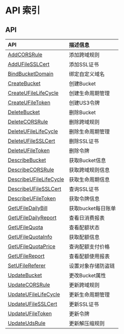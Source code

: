 # API 索引

## API

| API | 描述信息 |
|:---|:---|
|[AddCORSRule](api/ufile-api/add_cors_rule)|添加跨域规则|
|[AddUFileSSLCert](api/ufile-api/add_ufile_ssl_cert)|添加SSL证书|
|[BindBucketDomain](api/ufile-api/bind_bucket_domain)|绑定自定义域名|
|[CreateBucket](api/ufile-api/create_bucket)|创建Bucket|
|[CreateUFileLifeCycle](api/ufile-api/create_ufile_life_cycle)|创建生命周期管理|
|[CreateUFileToken](api/ufile-api/create_ufile_token)|创建US3令牌|
|[DeleteBucket](api/ufile-api/delete_bucket)|删除Bucket|
|[DeleteCORSRule](api/ufile-api/delete_cors_rule)|删除跨域规则|
|[DeleteUFileLifeCycle](api/ufile-api/delete_ufile_life_cycle)|删除生命周期管理|
|[DeleteUFileSSLCert](api/ufile-api/delete_ufile_ssl_cert)|删除SSL证书|
|[DeleteUFileToken](api/ufile-api/delete_ufile_token)|删除令牌|
|[DescribeBucket](api/ufile-api/describe_bucket)|获取Bucket信息|
|[DescribeCORSRule](api/ufile-api/describe_cors_rule)|获取跨域规则信息|
|[DescribeUFileLifeCycle](api/ufile-api/describe_ufile_life_cycle)|获取生命周期信息|
|[DescribeUFileSSLCert](api/ufile-api/describe_ufile_ssl_cert)|查询SSL证书|
|[DescribeUFileToken](api/ufile-api/describe_ufile_token)|获取令牌信息|
|[GetUFileDailyBill](api/ufile-api/get_ufile_daily_bill)|获取bucket每日账单|
|[GetUFileDailyReport](api/ufile-api/get_ufile_daily_report)|查看日消费报表|
|[GetUFileQuota](api/ufile-api/get_ufile_quota)|查看配额状态|
|[GetUFileQuotaInfo](api/ufile-api/get_ufile_quota_info)|获取配额信息|
|[GetUFileQuotaPrice](api/ufile-api/get_ufile_quota_price)|查询配额支付价格|
|[GetUFileReport](api/ufile-api/get_ufile_report)|查看配额使用报表|
|[SetUFileReferer](api/ufile-api/set_ufile_referer)|设置对象存储防盗链|
|[UpdateBucket](api/ufile-api/update_bucket)|更改Bucket属性|
|[UpdateCORSRule](api/ufile-api/update_cors_rule)|更新跨域规则|
|[UpdateUFileLifeCycle](api/ufile-api/update_ufile_life_cycle)|更新生命周期管理|
|[UpdateUFileSSLCert](api/ufile-api/update_ufile_ssl_cert)|更新SSL证书|
|[UpdateUFileToken](api/ufile-api/update_ufile_token)|更新令牌|
|[UpdateUdsRule](api/ufile-api/update_uds_rule)|更新解压缩规则|
